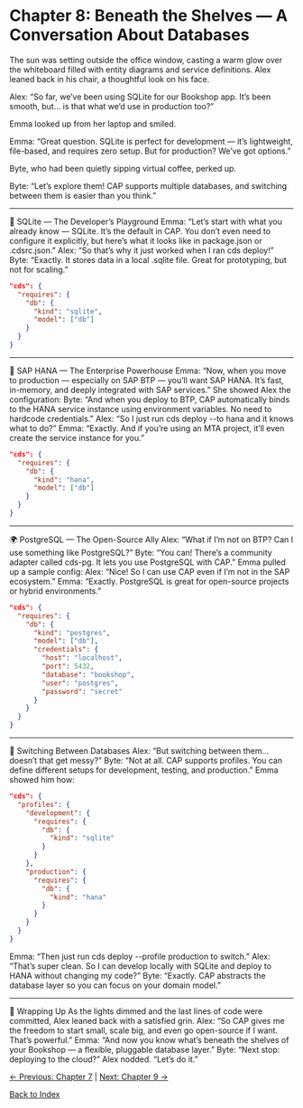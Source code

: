 # Chapter 8: Beneath the Shelves — A Conversation About Databases

The sun was setting outside the office window, casting a warm glow over the whiteboard filled with entity diagrams and service definitions. Alex leaned back in his chair, a thoughtful look on his face.

Alex: “So far, we’ve been using SQLite for our Bookshop app. It’s been smooth, but… is that what we’d use in production too?”

Emma looked up from her laptop and smiled.

Emma: “Great question. SQLite is perfect for development — it’s lightweight, file-based, and requires zero setup. But for production? We’ve got options.”

Byte, who had been quietly sipping virtual coffee, perked up.

Byte: “Let’s explore them! CAP supports multiple databases, and switching between them is easier than you think.”

________________________________________

🧱 SQLite — The Developer’s Playground
Emma: “Let’s start with what you already know — SQLite. It’s the default in CAP. You don’t even need to configure it explicitly, but here’s what it looks like in package.json or .cdsrc.json.”
Alex: “So that’s why it just worked when I ran cds deploy!”
Byte: “Exactly. It stores data in a local .sqlite file. Great for prototyping, but not for scaling.”

```json
"cds": {
  "requires": {
    "db": {
      "kind": "sqlite",
      "model": ["db"]
    }
  }
}
```

________________________________________

🚀 SAP HANA — The Enterprise Powerhouse
Emma: “Now, when you move to production — especially on SAP BTP — you’ll want SAP HANA. It’s fast, in-memory, and deeply integrated with SAP services.”
She showed Alex the configuration:
Byte: “And when you deploy to BTP, CAP automatically binds to the HANA service instance using environment variables. No need to hardcode credentials.”
Alex: “So I just run cds deploy --to hana and it knows what to do?”
Emma: “Exactly. And if you’re using an MTA project, it’ll even create the service instance for you.”

```json
"cds": {
  "requires": {
    "db": {
      "kind": "hana",
      "model": ["db"]
    }
  }
}
```

________________________________________

🌍 PostgreSQL — The Open-Source Ally
Alex: “What if I’m not on BTP? Can I use something like PostgreSQL?”
Byte: “You can! There’s a community adapter called cds-pg. It lets you use PostgreSQL with CAP.”
Emma pulled up a sample config:
Alex: “Nice! So I can use CAP even if I’m not in the SAP ecosystem.”
Emma: “Exactly. PostgreSQL is great for open-source projects or hybrid environments.”

```json
"cds": {
  "requires": {
    "db": {
      "kind": "postgres",
      "model": ["db"],
      "credentials": {
        "host": "localhost",
        "port": 5432,
        "database": "bookshop",
        "user": "postgres",
        "password": "secret"
      }
    }
  }
}
```

________________________________________

🔄 Switching Between Databases
Alex: “But switching between them… doesn’t that get messy?”
Byte: “Not at all. CAP supports profiles. You can define different setups for development, testing, and production.”
Emma showed him how:

```json
"cds": {
  "profiles": {
    "development": {
      "requires": {
        "db": {
          "kind": "sqlite"
        }
      }
    },
    "production": {
      "requires": {
        "db": {
          "kind": "hana"
        }
      }
    }
  }
}
```

Emma: “Then just run cds deploy --profile production to switch.”
Alex: “That’s super clean. So I can develop locally with SQLite and deploy to HANA without changing my code?”
Byte: “Exactly. CAP abstracts the database layer so you can focus on your domain model.”

________________________________________

🧠 Wrapping Up
As the lights dimmed and the last lines of code were committed, Alex leaned back with a satisfied grin.
Alex: “So CAP gives me the freedom to start small, scale big, and even go open-source if I want. That’s powerful.”
Emma: “And now you know what’s beneath the shelves of your Bookshop — a flexible, pluggable database layer.”
Byte: “Next stop: deploying to the cloud?”
Alex nodded. “Let’s do it.”

[← Previous: Chapter 7](Chapter-7.md) | [Next: Chapter 9 →](Chapter-9.md)

[Back to Index](README.md)
